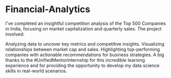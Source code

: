 # Financial-Analytics

I've completed an insightful competition analysis of the Top 500 Companies in India, focusing on market capitalization and quarterly sales. The project involved:

Analyzing data to uncover key metrics and competitive insights.
Visualizing relationships between market cap and sales.
Highlighting top-performing companies with actionable recommendations for business strategies.
A big thanks to the #UnifiedMentorInternship for this incredible learning experience and for providing the opportunity to develop my data science skills in real-world scenarios.
